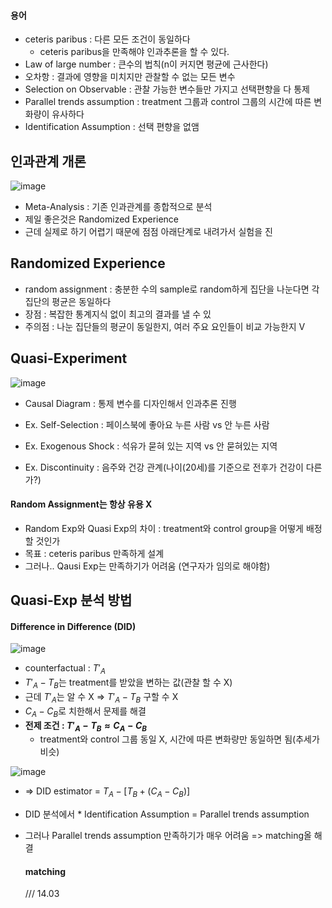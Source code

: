 #### 용어
* ceteris paribus : 다른 모든 조건이 동일하다
    * ceteris paribus을 만족해야 인과추론을 할 수 있다.
* Law of large number : 큰수의 법칙(n이 커지면 평균에 근사한다)
* 오차항 : 결과에 영향을 미치지만 관찰할 수 없는 모든 변수
* Selection on Observable : 관찰 가능한 변수들만 가지고 선택편향을 다 통제
* Parallel trends assumption : treatment 그룹과 control 그룹의 시간에 따른 변화량이 유사하다
* Identification Assumption : 선택 편향을 없앰
  
## 인과관계 개론

![image](https://github.com/hkyoo52/Causal-Inference/assets/63588046/14dc9699-72f3-427b-9235-4dd2f4bb5926)

* Meta-Analysis : 기존 인과관계를 종합적으로 분석
* 제일 좋은것은 Randomized Experience
* 근데 실제로 하기 어렵기 때문에 점점 아래단계로 내려가서 실험을 진

## Randomized Experience
* random assignment : 충분한 수의 sample로 random하게 집단을 나눈다면 각 집단의 평균은 동일하다
* 장점 : 복잡한 통계지식 없이 최고의 결과를 낼 수 있
* 주의점 : 나눈 집단들의 평균이 동일한지, 여러 주요 요인들이 비교 가능한지 V

## Quasi-Experiment
![image](https://github.com/hkyoo52/Causal-Inference/assets/63588046/2079ff1f-ce01-496c-b695-940c7e28f6c2)

* Causal Diagram : 통제 변수를 디자인해서 인과추론 진행

* Ex. Self-Selection : 페이스북에 좋아요 누른 사람 vs 안 누른 사람
* Ex. Exogenous Shock : 석유가 묻혀 있는 지역 vs 안 묻혀있는 지역
* Ex. Discontinuity : 음주와 건강 관계(나이(20세)를 기준으로 전후가 건강이 다른가?)

#### Random Assignment는 항상 유용 X
* Random Exp와 Quasi Exp의 차이 : treatment와 control group을 어떻게 배정할 것인가
* 목표 : ceteris paribus 만족하게 설계
* 그러나.. Qausi Exp는 만족하기가 어려움 (연구자가 임의로 해야함)

## Quasi-Exp 분석 방법
#### Difference in Difference (DID)

![image](https://github.com/hkyoo52/Causal-Inference/assets/63588046/aa012d41-c4bb-4fa1-a3d7-ab3d80a9e345)

* counterfactual : $T'_A$
* $T'_A-T_B$는 treatment를 받았을  변하는 값(관찰 할 수 X)
* 근데 $T'_A$는 알 수 X => $T'_A-T_B$ 구할 수 X
* $C_A-C_B$로 치한해서 문제를 해결
* **전제 조건 : $T'_A-T_B \approx C_A-C_B$**
   * treatment와 control 그룹 동일 X, 시간에 따른 변화량만 동일하면 됨(추세가 비슷)

![image](https://github.com/hkyoo52/Causal-Inference/assets/63588046/286b8cee-7bed-4c05-93d5-541610784a2a)

* => DID estimator = $T_A - [T_B+(C_A-C_B)]$
* DID 분석에서 * Identification Assumption = Parallel trends assumption
* 그러나 Parallel trends assumption 만족하기가 매우 어려움 => matching올 해결

  #### matching

  /// 14.03





